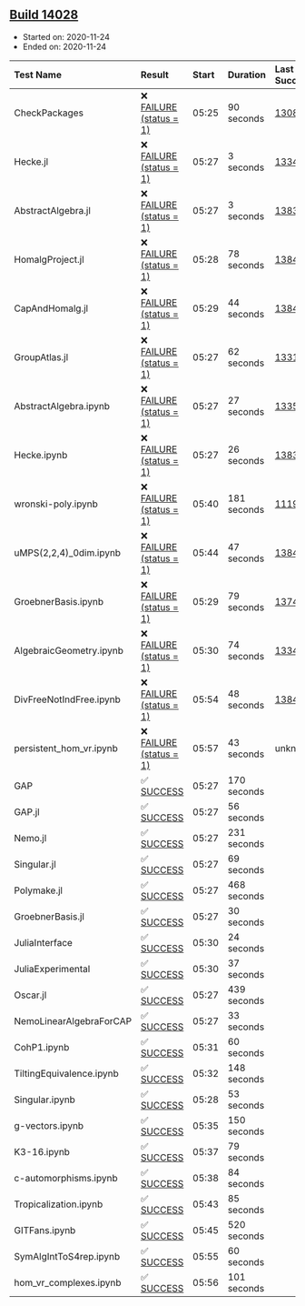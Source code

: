 ## [Build 14028](https://oscarci.mathematik.uni-kl.de/job/oscar/14028/)

* Started on: 2020-11-24
* Ended on: 2020-11-24

| Test Name    | Result | Start | Duration | Last Success | First Failure |
|:-------------|:-------|:------|:---------|:-------------|:--------------|
| CheckPackages | ❌ [FAILURE (status = 1)](https://oscarci.mathematik.uni-kl.de/job/oscar/14028/artifact/logs/build-14028/CheckPackages.log) | 05:25 | 90 seconds | [13085](https://oscarci.mathematik.uni-kl.de/job/oscar/13085/) | [13086](https://oscarci.mathematik.uni-kl.de/job/oscar/13086/) |
| Hecke.jl | ❌ [FAILURE (status = 1)](https://oscarci.mathematik.uni-kl.de/job/oscar/14028/artifact/logs/build-14028/Hecke.jl.log) | 05:27 | 3 seconds | [13341](https://oscarci.mathematik.uni-kl.de/job/oscar/13341/) | [13342](https://oscarci.mathematik.uni-kl.de/job/oscar/13342/) |
| AbstractAlgebra.jl | ❌ [FAILURE (status = 1)](https://oscarci.mathematik.uni-kl.de/job/oscar/14028/artifact/logs/build-14028/AbstractAlgebra.jl.log) | 05:27 | 3 seconds | [13837](https://oscarci.mathematik.uni-kl.de/job/oscar/13837/) | [13838](https://oscarci.mathematik.uni-kl.de/job/oscar/13838/) |
| HomalgProject.jl | ❌ [FAILURE (status = 1)](https://oscarci.mathematik.uni-kl.de/job/oscar/14028/artifact/logs/build-14028/HomalgProject.jl.log) | 05:28 | 78 seconds | [13845](https://oscarci.mathematik.uni-kl.de/job/oscar/13845/) | [13846](https://oscarci.mathematik.uni-kl.de/job/oscar/13846/) |
| CapAndHomalg.jl | ❌ [FAILURE (status = 1)](https://oscarci.mathematik.uni-kl.de/job/oscar/14028/artifact/logs/build-14028/CapAndHomalg.jl.log) | 05:29 | 44 seconds | [13845](https://oscarci.mathematik.uni-kl.de/job/oscar/13845/) | [13846](https://oscarci.mathematik.uni-kl.de/job/oscar/13846/) |
| GroupAtlas.jl | ❌ [FAILURE (status = 1)](https://oscarci.mathematik.uni-kl.de/job/oscar/14028/artifact/logs/build-14028/GroupAtlas.jl.log) | 05:27 | 62 seconds | [13311](https://oscarci.mathematik.uni-kl.de/job/oscar/13311/) | [13312](https://oscarci.mathematik.uni-kl.de/job/oscar/13312/) |
| AbstractAlgebra.ipynb | ❌ [FAILURE (status = 1)](https://oscarci.mathematik.uni-kl.de/job/oscar/14028/artifact/logs/build-14028/AbstractAlgebra.ipynb.log) | 05:27 | 27 seconds | [13355](https://oscarci.mathematik.uni-kl.de/job/oscar/13355/) | [13356](https://oscarci.mathematik.uni-kl.de/job/oscar/13356/) |
| Hecke.ipynb | ❌ [FAILURE (status = 1)](https://oscarci.mathematik.uni-kl.de/job/oscar/14028/artifact/logs/build-14028/Hecke.ipynb.log) | 05:27 | 26 seconds | [13837](https://oscarci.mathematik.uni-kl.de/job/oscar/13837/) | [13838](https://oscarci.mathematik.uni-kl.de/job/oscar/13838/) |
| wronski-poly.ipynb | ❌ [FAILURE (status = 1)](https://oscarci.mathematik.uni-kl.de/job/oscar/14028/artifact/logs/build-14028/wronski-poly.ipynb.log) | 05:40 | 181 seconds | [11192](https://oscarci.mathematik.uni-kl.de/job/oscar/11192/) | [11193](https://oscarci.mathematik.uni-kl.de/job/oscar/11193/) |
| uMPS(2,2,4)_0dim.ipynb | ❌ [FAILURE (status = 1)](https://oscarci.mathematik.uni-kl.de/job/oscar/14028/artifact/logs/build-14028/uMPS-2-2-4-_0dim.ipynb.log) | 05:44 | 47 seconds | [13841](https://oscarci.mathematik.uni-kl.de/job/oscar/13841/) | [13842](https://oscarci.mathematik.uni-kl.de/job/oscar/13842/) |
| GroebnerBasis.ipynb | ❌ [FAILURE (status = 1)](https://oscarci.mathematik.uni-kl.de/job/oscar/14028/artifact/logs/build-14028/GroebnerBasis.ipynb.log) | 05:29 | 79 seconds | [13748](https://oscarci.mathematik.uni-kl.de/job/oscar/13748/) | [13749](https://oscarci.mathematik.uni-kl.de/job/oscar/13749/) |
| AlgebraicGeometry.ipynb | ❌ [FAILURE (status = 1)](https://oscarci.mathematik.uni-kl.de/job/oscar/14028/artifact/logs/build-14028/AlgebraicGeometry.ipynb.log) | 05:30 | 74 seconds | [13341](https://oscarci.mathematik.uni-kl.de/job/oscar/13341/) | [13342](https://oscarci.mathematik.uni-kl.de/job/oscar/13342/) |
| DivFreeNotIndFree.ipynb | ❌ [FAILURE (status = 1)](https://oscarci.mathematik.uni-kl.de/job/oscar/14028/artifact/logs/build-14028/DivFreeNotIndFree.ipynb.log) | 05:54 | 48 seconds | [13845](https://oscarci.mathematik.uni-kl.de/job/oscar/13845/) | [13846](https://oscarci.mathematik.uni-kl.de/job/oscar/13846/) |
| persistent_hom_vr.ipynb | ❌ [FAILURE (status = 1)](https://oscarci.mathematik.uni-kl.de/job/oscar/14028/artifact/logs/build-14028/persistent_hom_vr.ipynb.log) | 05:57 | 43 seconds | unknown | unknown |
| GAP | ✅ [SUCCESS](https://oscarci.mathematik.uni-kl.de/job/oscar/14028/artifact/logs/build-14028/GAP.log) | 05:27 | 170 seconds |  |  |
| GAP.jl | ✅ [SUCCESS](https://oscarci.mathematik.uni-kl.de/job/oscar/14028/artifact/logs/build-14028/GAP.jl.log) | 05:27 | 56 seconds |  |  |
| Nemo.jl | ✅ [SUCCESS](https://oscarci.mathematik.uni-kl.de/job/oscar/14028/artifact/logs/build-14028/Nemo.jl.log) | 05:27 | 231 seconds |  |  |
| Singular.jl | ✅ [SUCCESS](https://oscarci.mathematik.uni-kl.de/job/oscar/14028/artifact/logs/build-14028/Singular.jl.log) | 05:27 | 69 seconds |  |  |
| Polymake.jl | ✅ [SUCCESS](https://oscarci.mathematik.uni-kl.de/job/oscar/14028/artifact/logs/build-14028/Polymake.jl.log) | 05:27 | 468 seconds |  |  |
| GroebnerBasis.jl | ✅ [SUCCESS](https://oscarci.mathematik.uni-kl.de/job/oscar/14028/artifact/logs/build-14028/GroebnerBasis.jl.log) | 05:27 | 30 seconds |  |  |
| JuliaInterface | ✅ [SUCCESS](https://oscarci.mathematik.uni-kl.de/job/oscar/14028/artifact/logs/build-14028/JuliaInterface.log) | 05:30 | 24 seconds |  |  |
| JuliaExperimental | ✅ [SUCCESS](https://oscarci.mathematik.uni-kl.de/job/oscar/14028/artifact/logs/build-14028/JuliaExperimental.log) | 05:30 | 37 seconds |  |  |
| Oscar.jl | ✅ [SUCCESS](https://oscarci.mathematik.uni-kl.de/job/oscar/14028/artifact/logs/build-14028/Oscar.jl.log) | 05:27 | 439 seconds |  |  |
| NemoLinearAlgebraForCAP | ✅ [SUCCESS](https://oscarci.mathematik.uni-kl.de/job/oscar/14028/artifact/logs/build-14028/NemoLinearAlgebraForCAP.log) | 05:27 | 33 seconds |  |  |
| CohP1.ipynb | ✅ [SUCCESS](https://oscarci.mathematik.uni-kl.de/job/oscar/14028/artifact/logs/build-14028/CohP1.ipynb.log) | 05:31 | 60 seconds |  |  |
| TiltingEquivalence.ipynb | ✅ [SUCCESS](https://oscarci.mathematik.uni-kl.de/job/oscar/14028/artifact/logs/build-14028/TiltingEquivalence.ipynb.log) | 05:32 | 148 seconds |  |  |
| Singular.ipynb | ✅ [SUCCESS](https://oscarci.mathematik.uni-kl.de/job/oscar/14028/artifact/logs/build-14028/Singular.ipynb.log) | 05:28 | 53 seconds |  |  |
| g-vectors.ipynb | ✅ [SUCCESS](https://oscarci.mathematik.uni-kl.de/job/oscar/14028/artifact/logs/build-14028/g-vectors.ipynb.log) | 05:35 | 150 seconds |  |  |
| K3-16.ipynb | ✅ [SUCCESS](https://oscarci.mathematik.uni-kl.de/job/oscar/14028/artifact/logs/build-14028/K3-16.ipynb.log) | 05:37 | 79 seconds |  |  |
| c-automorphisms.ipynb | ✅ [SUCCESS](https://oscarci.mathematik.uni-kl.de/job/oscar/14028/artifact/logs/build-14028/c-automorphisms.ipynb.log) | 05:38 | 84 seconds |  |  |
| Tropicalization.ipynb | ✅ [SUCCESS](https://oscarci.mathematik.uni-kl.de/job/oscar/14028/artifact/logs/build-14028/Tropicalization.ipynb.log) | 05:43 | 85 seconds |  |  |
| GITFans.ipynb | ✅ [SUCCESS](https://oscarci.mathematik.uni-kl.de/job/oscar/14028/artifact/logs/build-14028/GITFans.ipynb.log) | 05:45 | 520 seconds |  |  |
| SymAlgIntToS4rep.ipynb | ✅ [SUCCESS](https://oscarci.mathematik.uni-kl.de/job/oscar/14028/artifact/logs/build-14028/SymAlgIntToS4rep.ipynb.log) | 05:55 | 60 seconds |  |  |
| hom_vr_complexes.ipynb | ✅ [SUCCESS](https://oscarci.mathematik.uni-kl.de/job/oscar/14028/artifact/logs/build-14028/hom_vr_complexes.ipynb.log) | 05:56 | 101 seconds |  |  |
